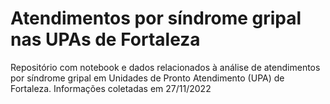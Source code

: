 # Atendimentos por síndrome gripal nas UPAs de Fortaleza
Repositório com notebook e dados relacionados à análise de atendimentos por síndrome gripal em Unidades de Pronto Atendimento (UPA) de Fortaleza. Informações coletadas em 27/11/2022
